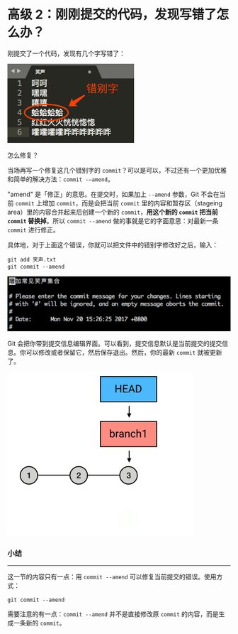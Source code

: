 高级 2：刚刚提交的代码，发现写错了怎么办？
======================

刚提交了一个代码，发现有几个字写错了：

![](Images/15fdf01882286d88)

怎么修复？

当场再写一个修复这几个错别字的 `commit`？可以是可以，不过还有一个更加优雅和简单的解决方法：`commit -—amend`。

"amend" 是「修正」的意思。在提交时，如果加上 `--amend` 参数，Git 不会在当前 `commit` 上增加 `commit`，而是会把当前 `commit` 里的内容和暂存区（stageing area）里的内容合并起来后创建一个新的 `commit`，**用这个新的 `commit` 把当前 `commit` 替换掉**。所以 `commit --amend` 做的事就是它的字面意思：对最新一条 `commit` 进行修正。

具体地，对于上面这个错误，你就可以把文件中的错别字修改好之后，输入：

    git add 笑声.txt
    git commit --amend

![](Images/15fdf0187ef5dbbb)

Git 会把你带到提交信息编辑界面。可以看到，提交信息默认是当前提交的提交信息。你可以修改或者保留它，然后保存退出。然后，你的最新 `commit` 就被更新了。

![](Images/15fdf0187f2f4b2d)

### 小结
--------------------------------------------------------------------------------------------------------------------------------------------------------------------------------------------------------------------------------------------------------

这一节的内容只有一点：用 `commit --amend` 可以修复当前提交的错误。使用方式：

    git commit --amend

需要注意的有一点：`commit --amend` 并不是直接修改原 `commit` 的内容，而是生成一条新的 `commit`。